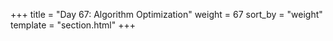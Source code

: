 +++
title = "Day 67: Algorithm Optimization"
weight = 67
sort_by = "weight"
template = "section.html"
+++
